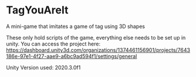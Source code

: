 # TagYouAreIt
A mini-game that imitates a game of tag using 3D shapes

These only hold scripts of the game, everything else needs to be set up in unity. 
You can access the project here: https://dashboard.unity3d.com/organizations/1374461156901/projects/7643186e-97e1-4f27-aae9-a6bc9ad594f1/settings/general

Unity Version used: 2020.3.0f1
